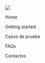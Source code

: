 <div class="footer-bar">

  <div class="footer-top-items">
  
  [<img src="../assets/content/Logo_XS2ASandbox.png" class="logo">](https://dev-dynamicsandbox-developerportalui.cloud.adorsys.de/home)
  
  <div>
  
  [<a class="footer-item"> Home </a>](https://dev-dynamicsandbox-developerportalui.cloud.adorsys.de/home)
  
  [<a class="footer-item">Getting started</a>](https://dev-dynamicsandbox-developerportalui.cloud.adorsys.de/getting-started) 
  
  [<a class="footer-item">Casos de prueba</a>](https://dev-dynamicsandbox-developerportalui.cloud.adorsys.de/test-cases/redirect)
  
  [<a class="footer-item">FAQs</a>](https://dev-dynamicsandbox-developerportalui.cloud.adorsys.de/page/faq)  
  
  [<a class="footer-item">Contactos</a>](https://dev-dynamicsandbox-developerportalui.cloud.adorsys.de/page)
  
  </div>
  
  </div>
    
  <div class ="social-media">

  [<i class="social-media-icon fab fa-facebook-f"></i>](https://www.facebook.com/adorsysGmbH")
  [<i class="social-media-icon fab fa-twitter"></i>](https://twitter.com/adorsys)
  [<i class="social-media-icon fab fa-xing"></i>](https://www.xing.com/companies/adorsysgmbh%26cokg)
  [<i class="social-media-icon fab fa-linkedin-in"></i>](https://www.linkedin.com/company/adorsys)
    
  </div>
  
</div>

